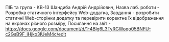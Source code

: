 ПІБ та група - КВ-13 Шандиба Андрій Андрійович, Назва лаб. роботи - Розробка статичного інтерфейсу Web-додатка, Завдання - розробити статичні Web-сторінки додатку та перевірити коректне їх відображення на екранах різного розміру, Посилання на звіт - https://docs.google.com/document/d/1-4Blg6L3TyRGWoqo05BNFU-c2GsB9F_iHjko3IUeM4c/edit
